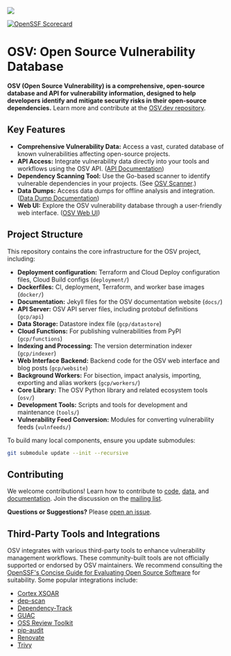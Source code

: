 <picture>
    <source srcset="docs/images/osv_logo_dark-full.svg"  media="(prefers-color-scheme: dark)">
    <!-- markdown-link-check-disable-next-line -->
    <img src="docs/images/osv_logo_light-full.svg">
</picture>

[![OpenSSF Scorecard](https://api.securityscorecards.dev/projects/github.com/google/osv.dev/badge)](https://scorecard.dev/viewer/?uri=github.com/google/osv.dev)

# OSV: Open Source Vulnerability Database

**OSV (Open Source Vulnerability) is a comprehensive, open-source database and API for vulnerability information, designed to help developers identify and mitigate security risks in their open-source dependencies.**  Learn more and contribute at the [OSV.dev repository](https://github.com/google/osv.dev).

## Key Features

*   **Comprehensive Vulnerability Data:** Access a vast, curated database of known vulnerabilities affecting open-source projects.
*   **API Access:** Integrate vulnerability data directly into your tools and workflows using the OSV API. ([API Documentation](https://google.github.io/osv.dev/api/))
*   **Dependency Scanning Tool:** Use the Go-based scanner to identify vulnerable dependencies in your projects. (See [OSV Scanner](https://github.com/google/osv-scanner).)
*   **Data Dumps:** Access data dumps for offline analysis and integration. ([Data Dump Documentation](https://google.github.io/osv.dev/data/#data-dumps))
*   **Web UI:** Explore the OSV vulnerability database through a user-friendly web interface. ([OSV Web UI](https://osv.dev))

## Project Structure

This repository contains the core infrastructure for the OSV project, including:

*   **Deployment configuration:** Terraform and Cloud Deploy configuration files, Cloud Build configs (`deployment/`)
*   **Dockerfiles:** CI, deployment, Terraform, and worker base images (`docker/`)
*   **Documentation:** Jekyll files for the OSV documentation website (`docs/`)
*   **API Server:** OSV API server files, including protobuf definitions (`gcp/api`)
*   **Data Storage:** Datastore index file (`gcp/datastore`)
*   **Cloud Functions:** For publishing vulnerabilities from PyPI (`gcp/functions`)
*   **Indexing and Processing:** The version determination indexer (`gcp/indexer`)
*   **Web Interface Backend:** Backend code for the OSV web interface and blog posts (`gcp/website`)
*   **Background Workers:** For bisection, impact analysis, importing, exporting and alias workers (`gcp/workers/`)
*   **Core Library:** The OSV Python library and related ecosystem tools (`osv/`)
*   **Development Tools:** Scripts and tools for development and maintenance (`tools/`)
*   **Vulnerability Feed Conversion:** Modules for converting vulnerability feeds (`vulnfeeds/`)

To build many local components, ensure you update submodules:

```bash
git submodule update --init --recursive
```

## Contributing

We welcome contributions!  Learn how to contribute to [code](CONTRIBUTING.md#contributing-code), [data](CONTRIBUTING.md#contributing-data), and [documentation](CONTRIBUTING.md#contributing-documentation).  Join the discussion on the [mailing list](https://groups.google.com/g/osv-discuss).

**Questions or Suggestions?**  Please [open an issue](https://github.com/google/osv.dev/issues).

## Third-Party Tools and Integrations

OSV integrates with various third-party tools to enhance vulnerability management workflows. These community-built tools are not officially supported or endorsed by OSV maintainers. We recommend consulting the [OpenSSF's Concise Guide for Evaluating Open Source Software](https://best.openssf.org/Concise-Guide-for-Evaluating-Open-Source-Software) for suitability. Some popular integrations include:

*   [Cortex XSOAR](https://github.com/demisto/content)
*   [dep-scan](https://github.com/AppThreat/dep-scan)
*   [Dependency-Track](https://github.com/DependencyTrack/dependency-track)
*   [GUAC](https://github.com/guacsec/guac)
*   [OSS Review Toolkit](https://github.com/oss-review-toolkit/ort)
*   [pip-audit](https://github.com/pypa/pip-audit)
*   [Renovate](https://github.com/renovatebot/renovate)
*   [Trivy](https://github.com/aquasecurity/trivy)